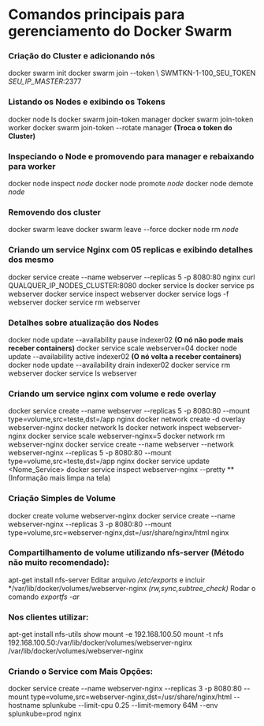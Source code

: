 
# Comandos principais para gerenciamento do Docker Swarm

### Criação do Cluster e adicionando nós
docker swarm init
docker swarm join --token \ SWMTKN-1-100_SEU_TOKEN *SEU_IP_MASTER*:2377

### Listando os Nodes e exibindo os Tokens
docker node ls
docker swarm join-token manager
docker swarm join-token worker
docker swarm join-token --rotate manager **(Troca o token do Cluster)**

### Inspeciando o Node e promovendo para manager e rebaixando para worker
docker node inspect *node*
docker node promote *node*
docker node demote  *node*

### Removendo dos cluster
docker swarm leave
docker swarm leave --force
docker node rm *node*

### Criando um service Nginx com 05 replicas e exibindo detalhes dos mesmo
docker service create --name webserver --replicas 5 -p 8080:80  nginx
curl QUALQUER_IP_NODES_CLUSTER:8080
docker service ls
docker service ps webserver
docker service inspect webserver
docker service logs -f webserver
docker service rm webserver

### Detalhes sobre atualização dos Nodes
docker node update --availability pause indexer02 **(O nó não pode mais receber containers)**
docker service scale webserver=04
docker node update --availability active indexer02 **(O nó volta a receber containers)**
docker node update --availability drain indexer02
docker service rm webserver
docker service ls webserver

### Criando um service nginx com volume e rede overlay
docker service create --name webserver --replicas 5 -p 8080:80 --mount type=volume,src=teste,dst=/app  nginx
docker network create -d overlay webserver-nginx
docker network ls
docker network inspect webserver-nginx
docker service scale webserver-nginx=5
docker network rm webserver-nginx
docker service create --name webserver --network webserver-nginx --replicas 5 -p 8080:80 --mount type=volume,src=teste,dst=/app  nginx
docker service update <OPCOES> <Nome_Service> 
docker service inspect webserver-nginx --pretty **(Informação mais limpa na tela)

### Criação Simples de Volume
docker create volume webserver-nginx
docker service create --name webserver-nginx --replicas 3 -p 8080:80 --mount type=volume,src=webserver-nginx,dst=/usr/share/nginx/html nginx

### Compartilhamento de volume utilizando nfs-server (Método não muito recomendado):
apt-get install nfs-server
Editar arquivo */etc/exports* e incluir */var/lib/docker/volumes/webserver-nginx *(rw,sync,subtree_check)*
Rodar o comando *exportfs -ar*

### Nos clientes utilizar:
apt-get install nfs-utils
show mount -e 192.168.100.50
mount -t nfs 192.168.100.50:/var/lib/docker/volumes/webserver-nginx /var/lib/docker/volumes/webserver-nginx

### Criando o Service com Mais Opções:
docker service create --name webserver-nginx --replicas 3 -p 8080:80 --mount type=volume,src=webserver-nginx,dst=/usr/share/nginx/html --hostname splunkube --limit-cpu 0.25 --limit-memory 64M --env splunkube=prod nginx


